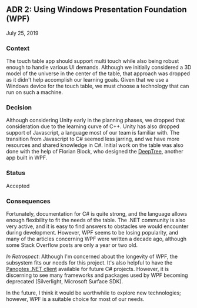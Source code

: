 ## ADR 2: Using Windows Presentation Foundation (WPF)
July 25, 2019

### Context
The touch table app should support multi touch while also being robust enough to handle various UI demands. Although we initially considered a 3D model of the universe in the center of the table, that approach was dropped as it didn't help accomplish our learning goals. Given that we use a Windows device for the touch table, we must choose a technology that can run on such a machine.

### Decision
Although considering Unity early in the planning phases, we dropped that consideration due to the learning curve of C++. Unity has also dropped support of Javascript, a language most of our team is familiar with. The transition from Javascript to C# seemed less jarring, and we have more resources and shared knowledge in C#. Initial work on the table was also done with the help of Florian Block, who designed the [DeepTree](https://lifeonearth.seas.harvard.edu/learning-activities/deeptree/), another app built in WPF.

### Status
Accepted

### Consequences
Fortunately, documentation for C# is quite strong, and the language allows enough flexibility to fit the needs of the table. The .NET community is also very active, and it is easy to find answers to obstacles we would encounter during development. However, WPF seems to be losing popularity, and many of the articles concerning WPF were written a decade ago, although some Stack Overflow posts are only a year or two old.

_In Retrospect_: Although I'm concerned about the longevity of WPF, the subsystem fits our needs for this project. It's also helpful to have the [Panoptes .NET client](https://github.com/zooniverse/panoptes-net-client) available for future C# projects. However, it is discerning to see many frameworks and packages used by WPF becoming deprecated (Silverlight, Microsoft Surface SDK).

In the future, I think it would be worthwhile to explore new technologies; however, WPF is a suitable choice for most of our needs.
